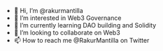 - 👋 Hi, I’m @rakurmantilla
- 👀 I’m interested in Web3 Governance
- 🌱 I’m currently learning DAO building and Solidity
- 💞️ I’m looking to collaborate on Web3
- 📫 How to reach me @RakurMantilla on Twitter

<!---
rakurmantilla/rakurmantilla is a ✨ special ✨ repository because its `README.md` (this file) appears on your GitHub profile.
You can click the Preview link to take a look at your changes.
--->
